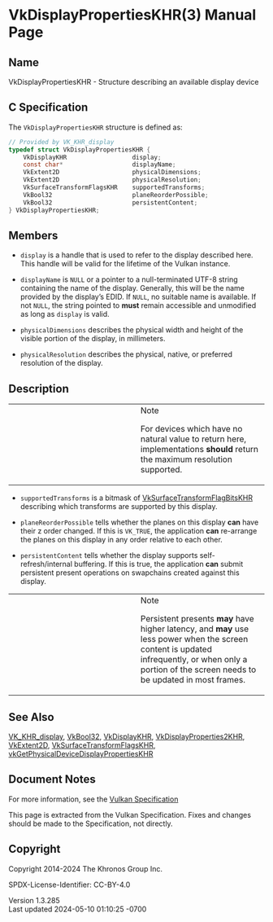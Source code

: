 # VkDisplayPropertiesKHR(3) Manual Page

## Name

VkDisplayPropertiesKHR - Structure describing an available display
device



## <a href="#_c_specification" class="anchor"></a>C Specification

The `VkDisplayPropertiesKHR` structure is defined as:

``` c
// Provided by VK_KHR_display
typedef struct VkDisplayPropertiesKHR {
    VkDisplayKHR                  display;
    const char*                   displayName;
    VkExtent2D                    physicalDimensions;
    VkExtent2D                    physicalResolution;
    VkSurfaceTransformFlagsKHR    supportedTransforms;
    VkBool32                      planeReorderPossible;
    VkBool32                      persistentContent;
} VkDisplayPropertiesKHR;
```

## <a href="#_members" class="anchor"></a>Members

- `display` is a handle that is used to refer to the display described
  here. This handle will be valid for the lifetime of the Vulkan
  instance.

- `displayName` is `NULL` or a pointer to a null-terminated UTF-8 string
  containing the name of the display. Generally, this will be the name
  provided by the display’s EDID. If `NULL`, no suitable name is
  available. If not `NULL`, the string pointed to **must** remain
  accessible and unmodified as long as `display` is valid.

- `physicalDimensions` describes the physical width and height of the
  visible portion of the display, in millimeters.

- `physicalResolution` describes the physical, native, or preferred
  resolution of the display.

## <a href="#_description" class="anchor"></a>Description

<table>
<colgroup>
<col style="width: 50%" />
<col style="width: 50%" />
</colgroup>
<tbody>
<tr class="odd">
<td class="icon"><em></em></td>
<td class="content">Note
<p>For devices which have no natural value to return here,
implementations <strong>should</strong> return the maximum resolution
supported.</p></td>
</tr>
</tbody>
</table>

- `supportedTransforms` is a bitmask of
  [VkSurfaceTransformFlagBitsKHR](https://registry.khronos.org/vulkan/specs/1.3-extensions/man/html/VkSurfaceTransformFlagBitsKHR.html)
  describing which transforms are supported by this display.

- `planeReorderPossible` tells whether the planes on this display
  **can** have their z order changed. If this is `VK_TRUE`, the
  application **can** re-arrange the planes on this display in any order
  relative to each other.

- `persistentContent` tells whether the display supports
  self-refresh/internal buffering. If this is true, the application
  **can** submit persistent present operations on swapchains created
  against this display.

<table>
<colgroup>
<col style="width: 50%" />
<col style="width: 50%" />
</colgroup>
<tbody>
<tr class="odd">
<td class="icon"><em></em></td>
<td class="content">Note
<p>Persistent presents <strong>may</strong> have higher latency, and
<strong>may</strong> use less power when the screen content is updated
infrequently, or when only a portion of the screen needs to be updated
in most frames.</p></td>
</tr>
</tbody>
</table>

## <a href="#_see_also" class="anchor"></a>See Also

[VK_KHR_display](https://registry.khronos.org/vulkan/specs/1.3-extensions/man/html/VK_KHR_display.html), [VkBool32](https://registry.khronos.org/vulkan/specs/1.3-extensions/man/html/VkBool32.html),
[VkDisplayKHR](https://registry.khronos.org/vulkan/specs/1.3-extensions/man/html/VkDisplayKHR.html),
[VkDisplayProperties2KHR](https://registry.khronos.org/vulkan/specs/1.3-extensions/man/html/VkDisplayProperties2KHR.html),
[VkExtent2D](https://registry.khronos.org/vulkan/specs/1.3-extensions/man/html/VkExtent2D.html),
[VkSurfaceTransformFlagsKHR](https://registry.khronos.org/vulkan/specs/1.3-extensions/man/html/VkSurfaceTransformFlagsKHR.html),
[vkGetPhysicalDeviceDisplayPropertiesKHR](https://registry.khronos.org/vulkan/specs/1.3-extensions/man/html/vkGetPhysicalDeviceDisplayPropertiesKHR.html)

## <a href="#_document_notes" class="anchor"></a>Document Notes

For more information, see the <a
href="https://registry.khronos.org/vulkan/specs/1.3-extensions/html/vkspec.html#VkDisplayPropertiesKHR"
target="_blank" rel="noopener">Vulkan Specification</a>

This page is extracted from the Vulkan Specification. Fixes and changes
should be made to the Specification, not directly.

## <a href="#_copyright" class="anchor"></a>Copyright

Copyright 2014-2024 The Khronos Group Inc.

SPDX-License-Identifier: CC-BY-4.0

Version 1.3.285  
Last updated 2024-05-10 01:10:25 -0700

